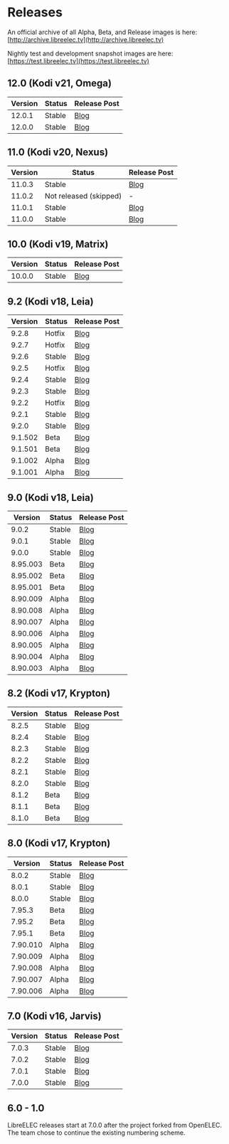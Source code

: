 # Releases

An official archive of all Alpha, Beta, and Release images is here: [http://archive.libreelec.tv](http://archive.libreelec.tv)

Nightly test and development snapshot images are here: [https://test.libreelec.tv](https://test.libreelec.tv)

## 12.0 (Kodi v21, Omega)

| Version | Status                 | Release Post                                                    |
| ------- | ---------------------- | --------------------------------------------------------------- |
| 12.0.1  | Stable                 | [Blog](https://libreelec.tv/2024/08/26/libreelec-nexus-12-0-1/) |
| 12.0.0  | Stable                 | [Blog](https://libreelec.tv/2024/05/01/libreelec-nexus-12-0-0/) |


## 11.0 (Kodi v20, Nexus)

| Version | Status                 | Release Post                                                    |
| ------- | ---------------------- | --------------------------------------------------------------- |
| 11.0.3  | Stable                 | [Blog](https://libreelec.tv/2023/07/20/libreelec-nexus-11-0-3/) |
| 11.0.2  | Not released (skipped) | -                                                               |
| 11.0.1  | Stable                 | [Blog](https://libreelec.tv/2023/03/24/libreelec-nexus-11-0-1/) |
| 11.0.0  | Stable                 | [Blog](https://libreelec.tv/2023/03/06/libreelec-nexus-11-0-0/) |

## 10.0 (Kodi v19, Matrix)

| Version | Status | Release Post                                                   |
| ------- | ------ | -------------------------------------------------------------- |
| 10.0.0  | Stable | [Blog](https://libreelec.tv/2021/08/26/libreelec-matrix-10-0/) |

## 9.2 (Kodi v18, Leia)

| Version | Status | Release Post                                                      |
| ------- | ------ | ----------------------------------------------------------------- |
| 9.2.8   | Hotfix | [Blog](https://libreelec.tv/2021/07/le-9-2-fix-2-for-widevine/)   |
| 9.2.7   | Hotfix | [Blog](https://libreelec.tv/2021/05/le-9-2-7-10b4-fix-widevine/)  |
| 9.2.6   | Stable | [Blog](https://libreelec.tv/2020/11/libreelec-leia-9-2-6)         |
| 9.2.5   | Hotfix | [Blog](https://libreelec.tv/2020/08/libreelec-leia-9-2-5)         |
| 9.2.4   | Stable | [Blog](https://libreelec.tv/2020/08/libreelec-leia-9-2-4)         |
| 9.2.3   | Stable | [Blog](https://libreelec.tv/2020/06/libreelec-leia-9-2-3)         |
| 9.2.2   | Hotfix | [Blog](https://libreelec.tv/2020/03/libreelec-leia-9-2-2-hotfix)  |
| 9.2.1   | Stable | [Blog](https://libreelec.tv/2020/03/libreelec-leia-9-2-1)         |
| 9.2.0   | Stable | [Blog](https://libreelec.tv/2019/11/libreelec-leia-9-2-0)         |
| 9.1.502 | Beta   | [Blog](https://libreelec.tv/2019/10/libreelec-leia-9-2-beta-2)    |
| 9.1.501 | Beta   | [Blog](https://libreelec.tv/2019/09/libreelec-leia-9-2-beta1)     |
| 9.1.002 | Alpha  | [Blog](https://libreelec.tv/2019/07/libreelec-leia-9-1-002-alpha) |
| 9.1.001 | Alpha  | [Blog](https://libreelec.tv/2019/06/libreelec-9-2-alpha1-rpi4b)   |

## 9.0 (Kodi v18, Leia)

| Version  | Status | Release Post                                                        |
| -------- | ------ | ------------------------------------------------------------------- |
| 9.0.2    | Stable | [Blog](https://libreelec.tv/2019/05/libreelec-leia-9-0-2-mr)        |
| 9.0.1    | Stable | [Blog](https://libreelec.tv/2019/02/libreelec-leia-9-0-1-mr)        |
| 9.0.0    | Stable | [Blog](https://libreelec.tv/2019/02/libreelec-leia-9-0-0-release)   |
| 8.95.003 | Beta   | [Blog](https://libreelec.tv/2019/01/libreelec-leia-v8-95-3-beta)    |
| 8.95.002 | Beta   | [Blog](https://libreelec.tv/2019/01/libreelec-leia-v8-95-2-beta)    |
| 8.95.001 | Beta   | [Blog](https://libreelec.tv/2018/12/libreelec-leia-v8-95-1-beta)    |
| 8.90.009 | Alpha  | [Blog](https://libreelec.tv/2018/12/libreelec-leia-v8-90-009-alpha) |
| 8.90.008 | Alpha  | [Blog](https://libreelec.tv/2018/11/libreelec-leia-v8-90-008-alpha) |
| 8.90.007 | Alpha  | [Blog](https://libreelec.tv/2018/11/libreelec-leia-v8-90-007-alpha) |
| 8.90.006 | Alpha  | [Blog](https://libreelec.tv/2018/10/libreelec-leia-v8-90-006-alpha) |
| 8.90.005 | Alpha  | [Blog](https://libreelec.tv/2018/09/libreelec-leia-v8-90-005-alpha) |
| 8.90.004 | Alpha  | [Blog](https://libreelec.tv/2018/09/libreelec-leia-v8-90-004-alpha) |
| 8.90.003 | Alpha  | [Blog](https://libreelec.tv/2018/08/libreelec-leia-v8-90-003-alpha) |

## 8.2 (Kodi v17, Krypton)

| Version | Status | Release Post                                                         |
| ------- | ------ | -------------------------------------------------------------------- |
| 8.2.5   | Stable | [Blog](https://libreelec.tv/2018/04/libreelec-krypton-8-2-5-mr)      |
| 8.2.4   | Stable | [Blog](https://libreelec.tv/2018/03/libreelec-krypton-8-2-4-mr)      |
| 8.2.3   | Stable | [Blog](https://libreelec.tv/2018/01/libreelec-krypton-8-2-3-mr)      |
| 8.2.2   | Stable | [Blog](https://libreelec.tv/2017/12/libreelec-krypton-8-2-2-mr)      |
| 8.2.1   | Stable | [Blog](https://libreelec.tv/2017/11/libreelec-krypton-v8-2-1-mr)     |
| 8.2.0   | Stable | [Blog](https://libreelec.tv/2017/10/libreelec-krypton-8-2-0-release) |
| 8.1.2   | Beta   | [Blog](https://libreelec.tv/2017/09/libreelec-krypton-v8-1-2-beta)   |
| 8.1.1   | Beta   | [Blog](https://libreelec.tv/2017/09/libreelec-krypton-v8-1-1-beta)   |
| 8.1.0   | Beta   | [Blog](https://libreelec.tv/2017/08/libreelec-krypton-v8-1-0-beta)   |

## 8.0 (Kodi v17, Krypton)

| Version  | Status | Release Post                                                           |
| -------- | ------ | ---------------------------------------------------------------------- |
| 8.0.2    | Stable | [Blog](https://libreelec.tv/2017/05/libreelec-krypton-v8-0-2-mr)       |
| 8.0.1    | Stable | [Blog](https://libreelec.tv/2017/03/libreelec-krypton-v8-0-1-mr)       |
| 8.0.0    | Stable | [Blog](https://libreelec.tv/2017/02/libreelec-krypton-v8-0-0-release)  |
| 7.95.3   | Beta   | [Blog](https://libreelec.tv/2017/02/libreelec-krypton-v7-95-3-beta)    |
| 7.95.2   | Beta   | [Blog](https://libreelec.tv/2017/02/libreelec-krypton-v7-95-2-beta)    |
| 7.95.1   | Beta   | [Blog](https://libreelec.tv/2017/01/libreelec-krypton-v7-95-1-beta)    |
| 7.90.010 | Alpha  | [Blog](https://libreelec.tv/2016/12/libreelec-krypton-v7-90-010-alpha) |
| 7.90.009 | Alpha  | [Blog](https://libreelec.tv/2016/12/libreelec-krypton-v7-90-009-alpha) |
| 7.90.008 | Alpha  | [Blog](https://libreelec.tv/2016/10/libreelec-krypton-v7-90-008-alpha) |
| 7.90.007 | Alpha  | [Blog](https://libreelec.tv/2016/10/libreelec-krypton-v7-90-007-alpha) |
| 7.90.006 | Alpha  | [Blog](https://libreelec.tv/2016/09/libreelec-krypton-v7-90-006-alpha) |

## 7.0 (Kodi v16, Jarvis)

| Version | Status | Release Post                                                         |
| ------- | ------ | -------------------------------------------------------------------- |
| 7.0.3   | Stable | [Blog](https://libreelec.tv/2016/12/libreelec-jarvis-v7-0-3-mr)      |
| 7.0.2   | Stable | [Blog](https://libreelec.tv/2016/06/libreelec-jarvis-v7-0-2-mr)      |
| 7.0.1   | Stable | [Blog](https://libreelec.tv/2016/05/libreelec-jarvis-v7-0-1)         |
| 7.0.0   | Stable | [Blog](https://libreelec.tv/2016/04/libreelec-jarvis-v7-0-0-release) |

## 6.0 - 1.0

LibreELEC releases start at 7.0.0 after the project forked from OpenELEC. The team chose to continue the existing numbering scheme.
